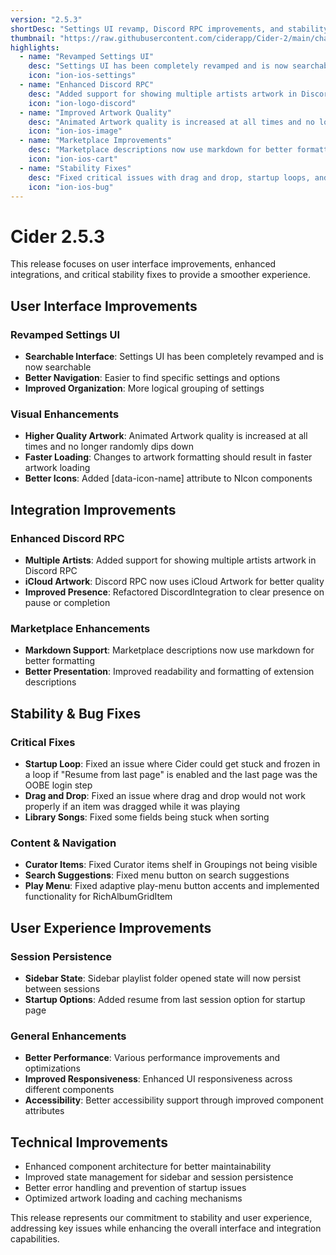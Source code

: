 ```yaml
---
version: "2.5.3"
shortDesc: "Settings UI revamp, Discord RPC improvements, and stability fixes"
thumbnail: "https://raw.githubusercontent.com/ciderapp/Cider-2/main/changelogs/images/2.5.3.png"
highlights:
  - name: "Revamped Settings UI"
    desc: "Settings UI has been completely revamped and is now searchable for easier navigation."
    icon: "ion-ios-settings"
  - name: "Enhanced Discord RPC"
    desc: "Added support for showing multiple artists artwork in Discord RPC and now uses iCloud Artwork."
    icon: "ion-logo-discord"
  - name: "Improved Artwork Quality"
    desc: "Animated Artwork quality is increased at all times and no longer randomly dips down."
    icon: "ion-ios-image"
  - name: "Marketplace Improvements"
    desc: "Marketplace descriptions now use markdown for better formatting and presentation."
    icon: "ion-ios-cart"
  - name: "Stability Fixes"
    desc: "Fixed critical issues with drag and drop, startup loops, and library song sorting."
    icon: "ion-ios-bug"
---
```


# Cider 2.5.3

This release focuses on user interface improvements, enhanced integrations, and critical stability fixes to provide a smoother experience.

## User Interface Improvements

### Revamped Settings UI
- **Searchable Interface**: Settings UI has been completely revamped and is now searchable
- **Better Navigation**: Easier to find specific settings and options
- **Improved Organization**: More logical grouping of settings

### Visual Enhancements
- **Higher Quality Artwork**: Animated Artwork quality is increased at all times and no longer randomly dips down
- **Faster Loading**: Changes to artwork formatting should result in faster artwork loading
- **Better Icons**: Added [data-icon-name] attribute to NIcon components

## Integration Improvements

### Enhanced Discord RPC
- **Multiple Artists**: Added support for showing multiple artists artwork in Discord RPC
- **iCloud Artwork**: Discord RPC now uses iCloud Artwork for better quality
- **Improved Presence**: Refactored DiscordIntegration to clear presence on pause or completion

### Marketplace Enhancements
- **Markdown Support**: Marketplace descriptions now use markdown for better formatting
- **Better Presentation**: Improved readability and formatting of extension descriptions

## Stability & Bug Fixes

### Critical Fixes
- **Startup Loop**: Fixed an issue where Cider could get stuck and frozen in a loop if "Resume from last page" is enabled and the last page was the OOBE login step
- **Drag and Drop**: Fixed an issue where drag and drop would not work properly if an item was dragged while it was playing
- **Library Songs**: Fixed some fields being stuck when sorting

### Content & Navigation
- **Curator Items**: Fixed Curator items shelf in Groupings not being visible
- **Search Suggestions**: Fixed menu button on search suggestions
- **Play Menu**: Fixed adaptive play-menu button accents and implemented functionality for RichAlbumGridItem

## User Experience Improvements

### Session Persistence
- **Sidebar State**: Sidebar playlist folder opened state will now persist between sessions
- **Startup Options**: Added resume from last session option for startup page

### General Enhancements
- **Better Performance**: Various performance improvements and optimizations
- **Improved Responsiveness**: Enhanced UI responsiveness across different components
- **Accessibility**: Better accessibility support through improved component attributes

## Technical Improvements

- Enhanced component architecture for better maintainability
- Improved state management for sidebar and session persistence
- Better error handling and prevention of startup issues
- Optimized artwork loading and caching mechanisms

This release represents our commitment to stability and user experience, addressing key issues while enhancing the overall interface and integration capabilities. 